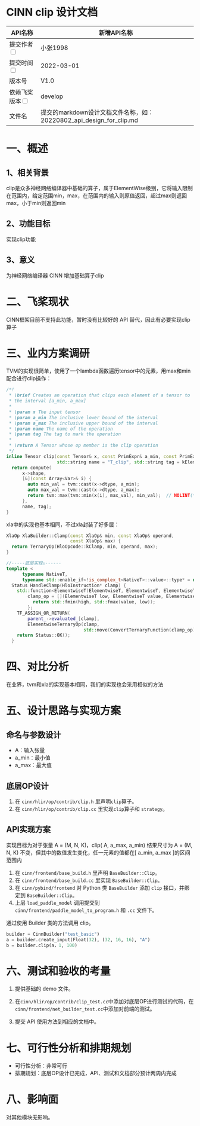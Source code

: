 # CINN clip 设计文档

| API名称                                                      | 新增API名称                                                  |
| ------------------------------------------------------------ | ------------------------------------------------------------ |
| 提交作者<input type="checkbox" class="rowselector hidden">   | 小张1998                                                     |
| 提交时间<input type="checkbox" class="rowselector hidden">   | 2022-03-01                                                   |
| 版本号                                                       | V1.0                                                         |
| 依赖飞桨版本<input type="checkbox" class="rowselector hidden"> | develop                                                      |
| 文件名                                                       | 提交的markdown设计文档文件名称，如：20220802_api_design_for_clip.md<br> |


# 一、概述

## 1、相关背景

clip是众多神经网络编译器中基础的算子，属于ElementWise级别，它将输入限制在范围内，给定范围min，max，在范围内的输入则原值返回，超过max则返回max，小于min则返回min

## 2、功能目标

实现clip功能

## 3、意义

为神经网络编译器 CINN 增加基础算子clip

# 二、飞桨现状

CINN框架目前不支持此功能，暂时没有比较好的 API 替代，因此有必要实现clip算子


# 三、业内方案调研

TVM的实现很简单，使用了一个lambda函数遍历tensor中的元素，用max和min配合进行clip操作：

```c++
/*!
 * \brief Creates an operation that clips each element of a tensor to
 * the interval [a_min, a_max]
 *
 * \param x The input tensor
 * \param a_min The inclusive lower bound of the interval
 * \param a_max The inclusive upper bound of the interval
 * \param name The name of the operation
 * \param tag The tag to mark the operation
 *
 * \return A Tensor whose op member is the clip operation
 */
inline Tensor clip(const Tensor& x, const PrimExpr& a_min, const PrimExpr& a_max,
                   std::string name = "T_clip", std::string tag = kElementWise) {
  return compute(
      x->shape,
      [&](const Array<Var>& i) {
        auto min_val = tvm::cast(x->dtype, a_min);
        auto max_val = tvm::cast(x->dtype, a_max);
        return tvm::max(tvm::min(x(i), max_val), min_val);  // NOLINT(*)
      },
      name, tag);
}
```

xla中的实现也基本相同，不过xla封装了好多层：

```c++
XlaOp XlaBuilder::Clamp(const XlaOp& min, const XlaOp& operand,
                        const XlaOp& max) {
  return TernaryOp(HloOpcode::kClamp, min, operand, max);
}

//-----底层实现↓------
template <
      typename NativeT,
      typename std::enable_if<!is_complex_t<NativeT>::value>::type* = nullptr>
  Status HandleClamp(HloInstruction* clamp) {
    std::function<ElementwiseT(ElementwiseT, ElementwiseT, ElementwiseT)>
        clamp_op = [](ElementwiseT low, ElementwiseT value, ElementwiseT high) {
          return std::fmin(high, std::fmax(value, low));
        };
    TF_ASSIGN_OR_RETURN(
        parent_->evaluated_[clamp],
        ElementwiseTernaryOp(clamp,
                             std::move(ConvertTernaryFunction(clamp_op))));
    return Status::OK();
  }
```

# 四、对比分析

在业界，tvm和xla的实现基本相同，我们的实现也会采用相似的方法

# 五、设计思路与实现方案

## 命名与参数设计

- A：输入张量
- a_min：最小值
- a_max：最大值

## 底层OP设计

1. 在 `cinn/hlir/op/contrib/clip.h` 里声明`clip`算子。
2. 在 `cinn/hlir/op/contrib/clip.cc` 里实现`clip`算子和 `strategy`。

## API实现方案

实现目标为对于张量 A = (M, N, K)，clip( A, a_max, a_min) 结果尺寸为 A = (M, N, K) 不变，但其中的数值发生变化，任一元素的值都在[ a_min, a_max ]的区间范围内

1. 在 `cinn/frontend/base_build.h` 里声明 `BaseBuilder::Clip`。
2. 在 `cinn/frontend/base_build.cc` 里实现 `BaseBuilder::Clip`。
3. 在 `cinn/pybind/frontend` 对 Python 类 `BaseBuilder` 添加 `clip` 接口，并绑定到 `BaseBuilder::Clip`。
4. 上层 `load_paddle_model` 调用提交到 `cinn/frontend/paddle_model_to_program.h` 和 `.cc` 文件下。

通过使用 Builder 类的方法调用 clip。

```python
builder = CinnBuilder("test_basic")
a = builder.create_input(Float(32), (32, 16, 16), "A")
b = builder.clip(a，1, 100)
```

# 六、测试和验收的考量

1. 提供基础的 demo 文件。

2. 在`cinn/hlir/op/contrib/clip_test.cc`中添加对底层OP进行测试的代码，在`cinn/frontend/net_builder_test.cc`中添加对前端的测试。
3. 提交 API 使用方法到相应的文档中。

# 七、可行性分析和排期规划

- 可行性分析：非常可行
- 排期规划：底层OP设计已完成，API、测试和文档部分预计两周内完成

# 八、影响面

对其他模块无影响。